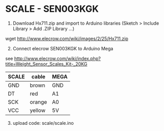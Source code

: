 
# SCALE - SEN003KGK

1) Download Hx711.zip and import to Arduino libraries
(Sketch > Include Library > Add .ZIP Library ...)

wget http://www.elecrow.com/wiki/images/2/25/Hx711.zip

2) Connect elecrow SEN003KGK to Arduino Mega

see http://www.elecrow.com/wiki/index.php?title=Weight_Sensor_Scales_Kit-_20KG

| SCALE | cable | MEGA |
|-------|-------|------|
| GND   | brown | GND  |
| DT    | red   | A1   |
| SCK   | orange| A0   |
| VCC   | yellow| 5V   | 

3) upload code: scale/scale.ino
